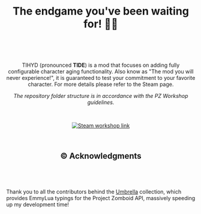 <h1 align="center">
  <br>
  The endgame you've been waiting for! 👴🩼
  <br>
  <br>
</h1>
<br>

<p align="center">
  TIHYD (pronounced <b>TIDE</b>) is a mod that focuses on adding fully configurable character aging functionality. Also know as "The mod you will never experience!", it is guaranteed to test your commitment to your favorite character. For more details please refer to the Steam page.
</p>
<p align="center">
  <i>The repository folder structure is in accordance with the PZ Workshop guidelines.</i>
</p>
<br>

<p align="center">
  <a href="https://steamcommunity.com/sharedfiles/filedetails/?id=3013368173" target="_blank">
    <img src="https://img.shields.io/badge/steam- subscribe-green" alt="Steam workshop link">
  </a>
</p>

<br>
<h2></h2>
<h2 align="center">
  ©️ Acknowledgments
  <br>
  <br>
</h2>
<br>

Thank you to all the contributors behind the [Umbrella](https://github.com/asledgehammer/Umbrella) collection, which provides EmmyLua typings for the Project Zomboid API, massively speeding up my development time!
